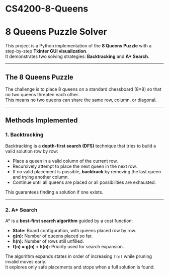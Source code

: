 # CS4200-8-Queens
# 8 Queens Puzzle Solver  

This project is a Python implementation of the **8 Queens Puzzle** with a step-by-step **Tkinter GUI visualization**.  
It demonstrates two solving strategies: **Backtracking** and **A\* Search**.  

---

## The 8 Queens Puzzle  
The challenge is to place 8 queens on a standard chessboard (8×8) so that no two queens threaten each other.  
This means no two queens can share the same row, column, or diagonal.  

---

## Methods Implemented  

### 1. Backtracking  
Backtracking is a **depth-first search (DFS)** technique that tries to build a valid solution row by row:  

- Place a queen in a valid column of the current row.  
- Recursively attempt to place the next queen in the next row.  
- If no valid placement is possible, **backtrack** by removing the last queen and trying another column.  
- Continue until all queens are placed or all possibilities are exhausted.  

This guarantees finding a solution if one exists.  

---

### 2. A\* Search  
A\* is a **best-first search algorithm** guided by a cost function:  

- **State:** Board configuration, with queens placed row by row.  
- **g(n):** Number of queens placed so far.  
- **h(n):** Number of rows still unfilled.  
- **f(n) = g(n) + h(n):** Priority used for search expansion.  

The algorithm expands states in order of increasing `f(n)` while pruning invalid moves early.  
It explores only safe placements and stops when a full solution is found. 
